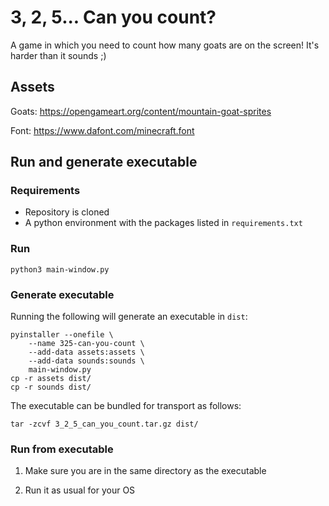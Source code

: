 # 3, 2, 5... Can you count?

A game in which you need to count how many goats are on the screen! It's harder than it sounds ;)

## Assets

Goats: https://opengameart.org/content/mountain-goat-sprites

Font: https://www.dafont.com/minecraft.font

## Run and generate executable

### Requirements

- Repository is cloned
- A python environment with the packages listed in `requirements.txt`

### Run

```
python3 main-window.py
```

### Generate executable

Running the following will generate an executable in `dist`:
```
pyinstaller --onefile \
    --name 325-can-you-count \
    --add-data assets:assets \
    --add-data sounds:sounds \
    main-window.py
cp -r assets dist/
cp -r sounds dist/
```

The executable can be bundled for transport as follows:
```
tar -zcvf 3_2_5_can_you_count.tar.gz dist/
```

### Run from executable

1. Make sure you are in the same directory as the executable

2. Run it as usual for your OS
